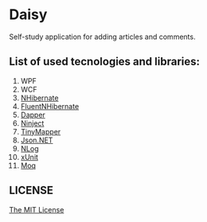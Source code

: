 # Daisy

Self-study application for adding articles and comments.

## List of used tecnologies and libraries:
1. WPF
2. WCF
3. [NHibernate](http://nhibernate.info)
4. [FluentNHibernate](http://www.fluentnhibernate.org/)
5. [Dapper](https://github.com/StackExchange/dapper-dot-net)
6. [Ninject](http://www.ninject.org/)
7. [TinyMapper](http://tinymapper.net)
8. [Json.NET](http://www.newtonsoft.com/json)
9. [NLog](http://nlog-project.org)
1. [xUnit](https://github.com/xunit/xunit)
1. [Moq](http://www.moqthis.com)


## LICENSE
[The MIT License](https://github.com/Sufflavus/Daisy-v1/blob/master/LICENSE)